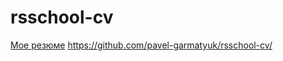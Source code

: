 # rsschool-cv
[Мое резюме](https://github.com/pavel-garmatyuk/rsschool-cv/blob/gh-pages/cv.md)
https://github.com/pavel-garmatyuk/rsschool-cv/
